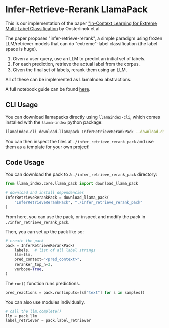 # Infer-Retrieve-Rerank LlamaPack

This is our implementation of the paper ["In-Context Learning for Extreme Multi-Label Classification](https://arxiv.org/pdf/2401.12178.pdf) by Oosterlinck et al.

The paper proposes "infer-retrieve-rerank", a simple paradigm using frozen LLM/retriever models that can do "extreme"-label classification (the label space is huge).

1. Given a user query, use an LLM to predict an initial set of labels.
2. For each prediction, retrieve the actual label from the corpus.
3. Given the final set of labels, rerank them using an LLM.

All of these can be implemented as LlamaIndex abstractions.

A full notebook guide can be found [here](https://github.com/run-llama/llama-hub/blob/main/llama_hub/llama_packs/research/infer_retrieve_rerank/infer_retrieve_rerank.ipynb).

## CLI Usage

You can download llamapacks directly using `llamaindex-cli`, which comes installed with the `llama-index` python package:

```bash
llamaindex-cli download-llamapack InferRetrieveRerankPack --download-dir ./infer_retrieve_rerank_pack
```

You can then inspect the files at `./infer_retrieve_rerank_pack` and use them as a template for your own project!

## Code Usage

You can download the pack to a `./infer_retrieve_rerank_pack` directory:

```python
from llama_index.core.llama_pack import download_llama_pack

# download and install dependencies
InferRetrieveRerankPack = download_llama_pack(
    "InferRetrieveRerankPack", "./infer_retrieve_rerank_pack"
)
```

From here, you can use the pack, or inspect and modify the pack in `./infer_retrieve_rerank_pack`.

Then, you can set up the pack like so:

```python
# create the pack
pack = InferRetrieveRerankPack(
    labels,  # list of all label strings
    llm=llm,
    pred_context="<pred_context>",
    reranker_top_n=3,
    verbose=True,
)
```

The `run()` function runs predictions.

```python
pred_reactions = pack.run(inputs=[s["text"] for s in samples])
```

You can also use modules individually.

```python
# call the llm.complete()
llm = pack.llm
label_retriever = pack.label_retriever
```
